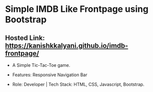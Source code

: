 # Simple IMDB Like Frontpage using Bootstrap

## Hosted Link: https://kanishkkalyani.github.io/imdb-frontpage/

- A Simple Tic-Tac-Toe game.

- Features: Responsive Navigation Bar

- Role: Developer | Tech Stack: HTML, CSS, Javascript, Bootstrap.
